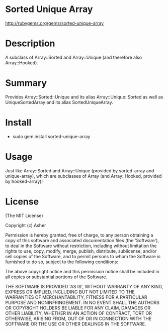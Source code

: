 # Sorted Unique Array #

http://rubygems.org/gems/sorted-unique-array

# Description #

A subclass of Array::Sorted and Array::Unique (and therefore also Array::Hooked).

# Summary #

Provides Array::Sorted::Unique and its alias Array::Unique::Sorted as well as UniqueSortedArray and its alias SortedUniqueArray.

# Install #

* sudo gem install sorted-unique-array

# Usage #

Just like Array::Sorted and Array::Unique (provided by sorted-array and unique-array), which are subclasses of Array (and Array::Hooked, provided by hooked-array)!

# License #

  (The MIT License)

  Copyright (c) Asher

  Permission is hereby granted, free of charge, to any person obtaining
  a copy of this software and associated documentation files (the
  'Software'), to deal in the Software without restriction, including
  without limitation the rights to use, copy, modify, merge, publish,
  distribute, sublicense, and/or sell copies of the Software, and to
  permit persons to whom the Software is furnished to do so, subject to
  the following conditions:

  The above copyright notice and this permission notice shall be
  included in all copies or substantial portions of the Software.

  THE SOFTWARE IS PROVIDED 'AS IS', WITHOUT WARRANTY OF ANY KIND,
  EXPRESS OR IMPLIED, INCLUDING BUT NOT LIMITED TO THE WARRANTIES OF
  MERCHANTABILITY, FITNESS FOR A PARTICULAR PURPOSE AND NONINFRINGEMENT.
  IN NO EVENT SHALL THE AUTHORS OR COPYRIGHT HOLDERS BE LIABLE FOR ANY
  CLAIM, DAMAGES OR OTHER LIABILITY, WHETHER IN AN ACTION OF CONTRACT,
  TORT OR OTHERWISE, ARISING FROM, OUT OF OR IN CONNECTION WITH THE
  SOFTWARE OR THE USE OR OTHER DEALINGS IN THE SOFTWARE.